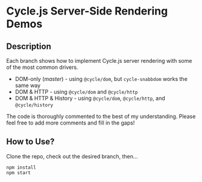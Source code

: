 # Cycle.js Server-Side Rendering Demos

## Description
Each branch shows how to implement Cycle.js server rendering with some of the most common drivers.
 * DOM-only (_master_) - using `@cycle/dom`, but `cycle-snabbdom` works the same way
 * DOM & HTTP - using `@cycle/dom` and `@cycle/http`
 * DOM & HTTP & History - using `@cycle/dom`, `@cycle/http`, and `@cycle/history`

The code is thoroughly commented to the best of my understanding.  Please feel free to add more comments and fill in the gaps!

## How to Use? ##
Clone the repo, check out the desired branch, then...
```
npm install
npm start
```
